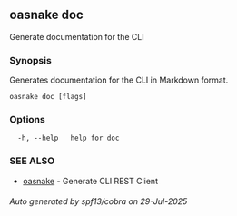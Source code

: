 ## oasnake doc

Generate documentation for the CLI

### Synopsis

Generates documentation for the CLI in Markdown format.

```
oasnake doc [flags]
```

### Options

```
  -h, --help   help for doc
```

### SEE ALSO

* [oasnake](oasnake.md)	 - Generate CLI REST Client

###### Auto generated by spf13/cobra on 29-Jul-2025
